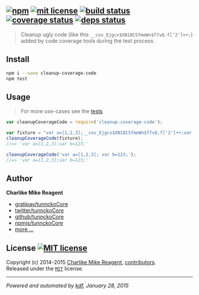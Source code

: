 ## [![npm][npmjs-img]][npmjs-url] [![mit license][license-img]][license-url] [![build status][travis-img]][travis-url] [![coverage status][coveralls-img]][coveralls-url] [![deps status][daviddm-img]][daviddm-url]

> Cleanup ugly code (like this `__cov_Ejgcx$XN18CSfmeWn$f7vQ.f['2']++;`) added by code coverage tools during the test process.

## Install
```bash
npm i --save cleanup-coverage-code
npm test
```


## Usage
> For more use-cases see the [tests](./test.js)

```js
var cleanupCoverageCode = require('cleanup-coverage-code');

var fixture = "var a=[1,2,3];__cov_Ejgcx$XN18CSfmeWn$f7vQ.f['2']++;var b=123;";
cleanupCoverageCode(fixture);
//=> 'var a=[1,2,3];var b=123;'

cleanupCoverageCode('var a=[1,2,3]; var b=123;');
//=> 'var a=[1,2,3];var b=123;'
```


## Author
**Charlike Mike Reagent**
+ [gratipay/tunnckoCore][author-gratipay]
+ [twitter/tunnckoCore][author-twitter]
+ [github/tunnckoCore][author-github]
+ [npmjs/tunnckoCore][author-npmjs]
+ [more ...][contrib-more]


## License [![MIT license][license-img]][license-url]
Copyright (c) 2014-2015 [Charlike Mike Reagent][contrib-more], [contributors][contrib-graf].  
Released under the [`MIT`][license-url] license.


[npmjs-url]: http://npm.im/cleanup-coverage-code
[npmjs-img]: https://img.shields.io/npm/v/cleanup-coverage-code.svg?style=flat&label=cleanup-coverage-code

[coveralls-url]: https://coveralls.io/r/tunnckoCore/cleanup-coverage-code?branch=master
[coveralls-img]: https://img.shields.io/coveralls/tunnckoCore/cleanup-coverage-code.svg?style=flat

[license-url]: https://github.com/tunnckoCore/cleanup-coverage-code/blob/master/license.md
[license-img]: https://img.shields.io/badge/license-MIT-blue.svg?style=flat

[travis-url]: https://travis-ci.org/tunnckoCore/cleanup-coverage-code
[travis-img]: https://img.shields.io/travis/tunnckoCore/cleanup-coverage-code.svg?style=flat

[daviddm-url]: https://david-dm.org/tunnckoCore/cleanup-coverage-code
[daviddm-img]: https://img.shields.io/david/tunnckoCore/cleanup-coverage-code.svg?style=flat

[author-gratipay]: https://gratipay.com/tunnckoCore
[author-twitter]: https://twitter.com/tunnckoCore
[author-github]: https://github.com/tunnckoCore
[author-npmjs]: https://npmjs.org/~tunnckocore

[contrib-more]: http://j.mp/1stW47C
[contrib-graf]: https://github.com/tunnckoCore/cleanup-coverage-code/graphs/contributors

***

_Powered and automated by [kdf](https://github.com/tunnckoCore), January 28, 2015_